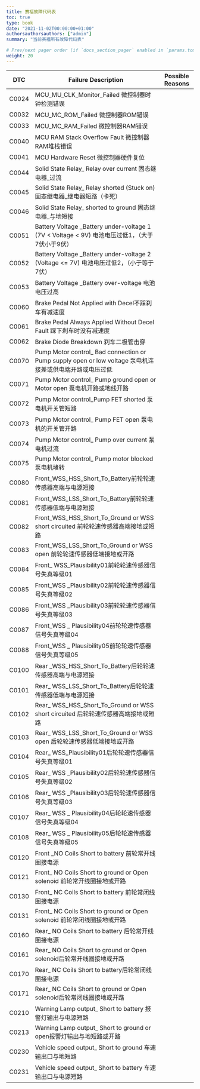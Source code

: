 ```yaml
---
title: 赛福故障代码表
toc: true
type: book
date: "2021-11-02T00:00:00+01:00"
authorsauthorsauthors: ["admin"]
summary: "当前赛福所有故障代码表"

# Prev/next pager order (if `docs_section_pager` enabled in `params.toml`)
weight: 20
---
```




| **DTC** | **Failure Description**                                      | Possible Reasons |
| ------- | ------------------------------------------------------------ | -------- |
| C0024   | MCU_MU_CLK_Monitor_Failed 微控制器时钟检测错误               |          |
| C0032   | MCU_MC_ROM_Failed 微控制器ROM错误                            |          |
| C0033   | MCU_MC_RAM_Failed 微控制器RAM错误                            |          |
| C0040   | MCU RAM Stack Overflow Fault 微控制器RAM堆栈错误             |          |
| C0041   | MCU Hardware Reset 微控制器硬件复位                          |          |
| C0044   | Solid State Relay\_ Relay over current 固态继电器_过流       |          |
| C0045   | Solid State Relay\_ Relay shorted (Stuck on) 固态继电器_继电器短路（卡死） |          |
| C0046   | Solid State Relay\_ shorted to ground 固态继电器_与地短接    |          |
| C0051   | Battery Voltage \_Battery under-voltage 1 (7V \< Voltage \< 9V)  电池电压过低1，（大于7伏小于9伏） |          |
| C0052   | Battery Voltage \_Battery under-voltage 2 (Voltage \<= 7V)  电池电压过低2，（小于等于7伏） |          |
| C0053   | Battery Voltage \_Battery over-voltage 电池电压过高          |          |
| C0060   | Brake Pedal Not Applied with Decel不踩刹车有减速度           |          |
| C0061   | Brake Pedal Always Applied Without Decel Fault 踩下刹车时没有减速度 |          |
| C0062   | Brake Diode Breakdown 刹车二极管击穿                         |          |
| C0070   | Pump Motor control\_ Bad connection or Pump supply open or low voltage 泵电机连接差或供电端开路或电压过低 |          |
| C0071   | Pump Motor control\_ Pump ground open or Motor open 泵电机开路或地线开路 |          |
| C0072   | Pump Motor control_Pump FET shorted 泵电机开关管短路         |          |
| C0073   | Pump Motor control\_ Pump FET open 泵电机的开关管开路        |          |
| C0074   | Pump Motor control\_ Pump over current 泵电机过流            |          |
| C0075   | Pump Motor control\_ Pump motor blocked 泵电机堵转           |          |
| C0080   | Front_WSS_HSS_Short_To_Battery前轮轮速传感器高端与电源短接   |          |
| C0081   | Front_WSS_LSS_Short_To_Battery前轮轮速传感器低端与电源短接   |          |
| C0082   | Front_WSS_HSS_Short_To_Ground or WSS short circuited 前轮轮速传感器高端接地或短路 |          |
| C0083   | Front_WSS_LSS_Short_To_Ground or WSS open  前轮轮速传感器低端接地或开路 |          |
| C0084   | Front\_ WSS_Plausibility01前轮轮速传感器信号失真等级01       |          |
| C0085   | Front_WSS \_Plausibility02前轮轮速传感器信号失真等级02       |          |
| C0086   | Front_WSS \_Plausibility03前轮轮速传感器信号失真等级03       |          |
| C0087   | Front_WSS \_ Plausibility04前轮轮速传感器信号失真等级04      |          |
| C0088   | Front_WSS \_ Plausibility05前轮轮速传感器信号失真等级05      |          |
| C0100   | Rear \_WSS_HSS_Short_To_Battery后轮轮速传感器高端与电源短接  |          |
| C0101   | Rear\_ WSS_LSS_Short_To_Battery后轮轮速传感器低端与电源短接  |          |
| C0102   | Rear\_ WSS_HSS_Short_To_Ground or WSS short circuited 后轮轮速传感器高端接地或短路 |          |
| C0103   | Rear\_ WSS_LSS_Short_To_Ground or WSS open 后轮轮速传感器低端接地或开路 |          |
| C0104   | Rear\_ WSS_Plausibility01后轮轮速传感器信号失真等级01        |          |
| C0105   | Rear\_ WSS \_Plausibility02后轮轮速传感器信号失真等级02      |          |
| C0106   | Rear\_ WSS \_Plausibility03后轮轮速传感器信号失真等级03      |          |
| C0107   | Rear\_ WSS \_ Plausibility04后轮轮速传感器信号失真等级04     |          |
| C0108   | Rear\_ WSS \_ Plausibility05后轮轮速传感器信号失真等级05     |          |
| C0120   | Front \_NO Coils Short to battery 前轮常开线圈接电源         |          |
| C0121   | Front\_ NO Coils Short to ground or Open solenoid 前轮常开线圈接地或开路 |          |
| C0130   | Front\_ NC Coils Short to battery 前轮常闭线圈接电源         |          |
| C0131   | Front\_ NC Coils Short to ground or Open solenoid 前轮常闭线圈接地或开路 |          |
| C0160   | Rear\_ NO Coils Short to battery 后轮常开线圈接电源          |          |
| C0161   | Rear\_ NO Coils Short to ground or Open solenoid后轮常开线圈接地或开路 |          |
| C0170   | Rear\_ NC Coils Short to battery后轮常闭线圈接电源           |          |
| C0171   | Rear\_ NC Coils Short to ground or Open solenoid后轮常闭线圈接地或开路 |          |
| C0210   | Warning Lamp output\_ Short to battery 报警灯输出与电源短路  |          |
| C0213   | Warning Lamp output\_ Short to ground or open报警灯输出与地短路或开路 |          |
| C0230   | Vehicle speed output\_ Short to ground 车速输出口与地短路    |          |
| C0231   | Vehicle speed output\_ Short to battery 车速输出口与电源短路 |          |
